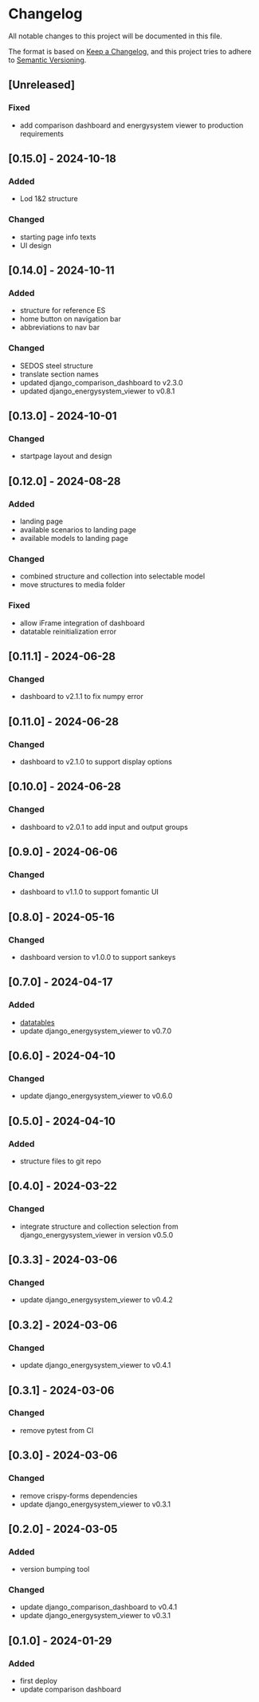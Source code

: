 # Changelog
All notable changes to this project will be documented in this file.

The format is based on [Keep a Changelog](https://keepachangelog.com/en/1.0.0/),
and this project tries to adhere to [Semantic Versioning](https://semver.org/spec/v2.0.0.html).

## [Unreleased]
### Fixed
- add comparison dashboard and energysystem viewer to production requirements

## [0.15.0] - 2024-10-18
### Added
- Lod 1&2 structure

### Changed
- starting page info texts
- UI design

## [0.14.0] - 2024-10-11
### Added
- structure for reference ES
- home button on navigation bar
- abbreviations to nav bar

### Changed
- SEDOS steel structure
- translate section names
- updated django_comparison_dashboard to v2.3.0
- updated django_energysystem_viewer to v0.8.1

## [0.13.0] - 2024-10-01
### Changed
- startpage layout and design

## [0.12.0] - 2024-08-28
### Added
- landing page
- available scenarios to landing page
- available models to landing page

### Changed
- combined structure and collection into selectable model
- move structures to media folder

### Fixed
- allow iFrame integration of dashboard
- datatable reinitialization error

## [0.11.1] - 2024-06-28
### Changed
- dashboard to v2.1.1  to fix numpy error

## [0.11.0] - 2024-06-28
### Changed
- dashboard to v2.1.0 to support display options

## [0.10.0] - 2024-06-28
### Changed
- dashboard to v2.0.1 to add input and output groups

## [0.9.0] - 2024-06-06
### Changed
- dashboard to v1.1.0 to support fomantic UI

## [0.8.0] - 2024-05-16
### Changed
- dashboard version to v1.0.0 to support sankeys

## [0.7.0] - 2024-04-17
### Added
- [datatables](https://datatables.net/)
- update django_energysystem_viewer to v0.7.0

## [0.6.0] - 2024-04-10
### Changed
- update django_energysystem_viewer to v0.6.0

## [0.5.0] - 2024-04-10
### Added
- structure files to git repo

## [0.4.0] - 2024-03-22
### Changed
- integrate structure and collection selection from django_energysystem_viewer in version v0.5.0

## [0.3.3] - 2024-03-06
### Changed
- update django_energysystem_viewer to v0.4.2

## [0.3.2] - 2024-03-06
### Changed
- update django_energysystem_viewer to v0.4.1

## [0.3.1] - 2024-03-06
### Changed
- remove pytest from CI

## [0.3.0] - 2024-03-06
### Changed
- remove crispy-forms dependencies
- update django_energysystem_viewer to v0.3.1

## [0.2.0] - 2024-03-05
### Added
- version bumping tool

### Changed
- update django_comparison_dashboard to v0.4.1
- update django_energysystem_viewer to v0.3.1

## [0.1.0] - 2024-01-29
### Added
- first deploy
- update comparison dashboard
